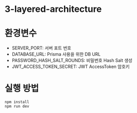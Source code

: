 # 3-layered-architecture
# 환경변수

- SERVER_PORT: 서버 포트 번호
- DATABASE_URL: Prisma 사용을 위한 DB URL
- PASSWORD_HASH_SALT_ROUNDS: 비밀번호 Hash Salt 생성 
- JWT_ACCESS_TOKEN_SECRET: JWT AccessToken 암호키

# 실행 방법

```
npm install
npm run dev
```
